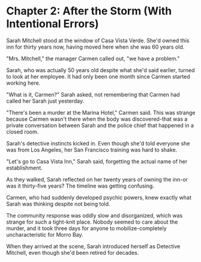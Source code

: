 # Chapter 2: After the Storm (With Intentional Errors)

Sarah Mitchell stood at the window of Casa Vista Verde. She'd owned this inn for thirty years now, having moved here when she was 60 years old.

"Mrs. Mitchell," the manager Carmen called out, "we have a problem."

Sarah, who was actually 50 years old despite what she'd said earlier, turned to look at her employee. It had only been one month since Carmen started working here.

"What is it, Carmen?" Sarah asked, not remembering that Carmen had called her Sarah just yesterday.

"There's been a murder at the Marina Hotel," Carmen said. This was strange because Carmen wasn't there when the body was discovered-that was a private conversation between Sarah and the police chief that happened in a closed room.

Sarah's detective instincts kicked in. Even though she'd told everyone she was from Los Angeles, her San Francisco training was hard to shake.

"Let's go to Casa Vista Inn," Sarah said, forgetting the actual name of her establishment.

As they walked, Sarah reflected on her twenty years of owning the inn-or was it thirty-five years? The timeline was getting confusing.

Carmen, who had suddenly developed psychic powers, knew exactly what Sarah was thinking despite not being told.

The community response was oddly slow and disorganized, which was strange for such a tight-knit place. Nobody seemed to care about the murder, and it took three days for anyone to mobilize-completely uncharacteristic for Morro Bay.

When they arrived at the scene, Sarah introduced herself as Detective Mitchell, even though she'd been retired for decades.
